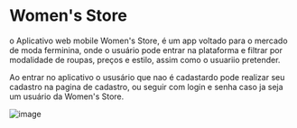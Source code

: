 <h1> Women's Store</h1>
o Aplicativo web mobile Women's Store, é um app voltado para o mercado de moda ferminina, onde o usuário pode entrar na plataforma e filtrar por modalidade de roupas, preços e estilo, assim como o usuariio pretender.

Ao entrar no aplicativo  o ususário que nao é cadastardo pode realizar seu cadastro na pagina de cadastro, ou seguir com login e senha caso ja seja um usuário da Women's Store.

![image](https://user-images.githubusercontent.com/88889584/202318491-81bead78-b9e6-4c46-b636-a80a179c4921.png)

